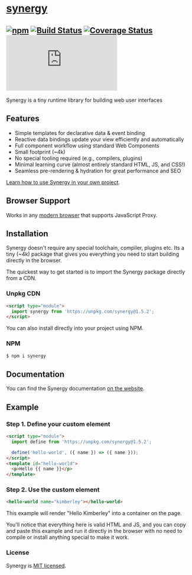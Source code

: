 # [synergy](https://synergyjs.org)

## [![npm](https://img.shields.io/npm/v/synergy.svg)](http://npm.im/synergy) [![Build Status](https://travis-ci.com/defx/synergy.svg?branch=master)](https://travis-ci.com/defx/synergy) [![Coverage Status](https://coveralls.io/repos/github/defx/synergy/badge.svg?branch=master)](https://coveralls.io/github/defx/synergy?branch=master) [![gzip size](https://img.badgesize.io/https://unpkg.com/synergy/dist/synergy.min.js?compression=gzip&label=gzip)]()

Synergy is a tiny runtime library for building web
user interfaces

## Features

- Simple templates for declarative data & event
  binding
- Reactive data bindings update your view
  efficiently and automatically
- Full component workflow using standard Web
  Components
- Small footprint (~4k)
- No special tooling required (e.g., compilers,
  plugins)
- Minimal learning curve (almost entirely standard
  HTML, JS, and CSS!)
- Seamless pre-rendering & hydration for great
  performance and SEO

[Learn how to use Synergy in your own project](https://synergyjs.org/getting-started.html).

## Browser Support

Works in any
[modern browser](https://caniuse.com/mdn-javascript_builtins_proxy_proxy)
that supports JavaScript Proxy.

## Installation

Synergy doesn't require any special toolchain,
compiler, plugins etc. Its a tiny (~4k) package
that gives you everything you need to start
building directly in the browser.

The quickest way to get started is to import the
Synergy package directly from a CDN.

### Unpkg CDN

```html
<script type="module">
  import synergy from 'https://unpkg.com/synergy@1.5.2';
</script>
```

You can also install directly into your project
using NPM.

### NPM

```bash
$ npm i synergy
```

## Documentation

You can find the Synergy documentation
[on the website](https://synergyjs.org/documentation).

## Example

### Step 1. Define your custom element

```html
<script type="module">
  import define from 'https://unpkg.com/synergy@1.5.2';

  define('hello-world', ({ name }) => ({ name }));
</script>
<template id="hello-world">
  <p>Hello {{ name }}</p>
</template>
```

### Step 2. Use the custom element

```html
<hello-world name="kimberley"></hello-world>
```

This example will render "Hello Kimberley" into a
container on the page.

You'll notice that everything here is valid HTML
and JS, and you can copy and paste this example
and run it directly in the browser with no need to
compile or install anything special to make it
work.

### License

Synergy is [MIT licensed](./LICENSE).
